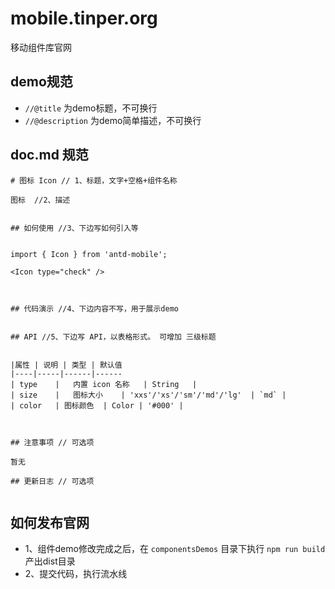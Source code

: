 # mobile.tinper.org

移动组件库官网

## demo规范

- `//@title` 为demo标题，不可换行
- `//@description` 为demo简单描述，不可换行

## doc.md 规范

```
# 图标 Icon // 1、标题，文字+空格+组件名称

图标  //2、描述


## 如何使用 //3、下边写如何引入等


import { Icon } from 'antd-mobile';

<Icon type="check" />



## 代码演示 //4、下边内容不写，用于展示demo


## API //5、下边写 API，以表格形式。 可增加 三级标题


|属性 | 说明 | 类型 | 默认值
|----|-----|------|------
| type    |   内置 icon 名称   | String   |
| size    |   图标大小    | 'xxs'/'xs'/'sm'/'md'/'lg'  | `md` |
| color   | 图标颜色  | Color | '#000' |



## 注意事项 // 可选项

暂无

## 更新日志 // 可选项


```

## 如何发布官网

- 1、组件demo修改完成之后，在 `componentsDemos` 目录下执行 `npm run build `产出dist目录
- 2、提交代码，执行流水线